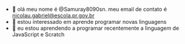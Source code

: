 - 👋 olá meu nome é @Samuray8090sn.
meu email de contato é nicolau.gabriel@escola.pr.gov.br
- 👀 estou interessado em aprende programar novas linguagens
- 🌱 eu estou aprendendo a programar recentemente a linguagem de JavaScript e Scratch

<!---
Samuray8090sn/Samuray8090sn is a ✨ special ✨ repository because its `README.md` (this file) appears on your GitHub profile.
You can click the Preview link to take a look at your changes.
--->
